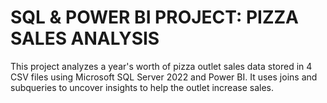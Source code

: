 # SQL & POWER BI PROJECT: PIZZA SALES ANALYSIS
This project analyzes a year's worth of pizza outlet sales data stored in 4 CSV files using Microsoft SQL Server 2022 and Power BI. It uses joins and subqueries to uncover insights to help the outlet increase sales.
